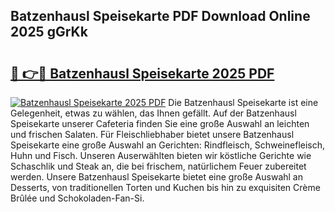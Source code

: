 ## Batzenhausl Speisekarte PDF Download Online 2025 gGrKk

# <h2><a href="http://gc8ieb.nevu.top/?p=Batzenhausl+Speisekarte">🔗 👉🔴 Batzenhausl Speisekarte 2025 PDF</a></h2>

[![Batzenhausl Speisekarte 2025 PDF](https://i.imgur.com/dBaPXMq.png)](http://gc8ieb.nevu.top/?p=Batzenhausl+Speisekarte)
Die Batzenhausl Speisekarte ist eine Gelegenheit, etwas zu wählen, das Ihnen gefällt. Auf der Batzenhausl Speisekarte unserer Cafeteria finden Sie eine große Auswahl an leichten und frischen Salaten. Für Fleischliebhaber bietet unsere Batzenhausl Speisekarte eine große Auswahl an Gerichten: Rindfleisch, Schweinefleisch, Huhn und Fisch. Unseren Auserwählten bieten wir köstliche Gerichte wie Schaschlik und Steak an, die bei frischem, natürlichem Feuer zubereitet werden. Unsere Batzenhausl Speisekarte bietet eine große Auswahl an Desserts, von traditionellen Torten und Kuchen bis hin zu exquisiten Crème Brûlée und Schokoladen-Fan-Si.
